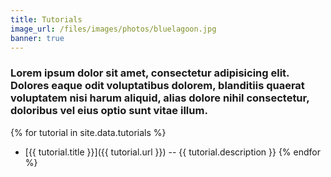 ```yaml
---
title: Tutorials
image_url: /files/images/photos/bluelagoon.jpg
banner: true
---
```



<h3>Lorem ipsum dolor sit amet, consectetur adipisicing elit. Dolores eaque odit voluptatibus dolorem, blanditiis quaerat voluptatem nisi harum aliquid, alias dolore nihil consectetur, doloribus vel eius optio sunt vitae illum.</h3>



{% for tutorial in site.data.tutorials %}
- [{{ tutorial.title }}]({{ tutorial.url }}) -- {{ tutorial.description }}
{% endfor %}
